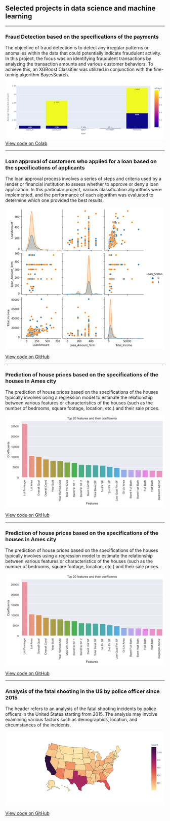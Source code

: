 ## Selected projects in data science and machine learning

---

### Fraud Detection based on the specifications of the payments 

The objective of fraud detection is to detect any irregular patterns or anomalies within the data that could potentially indicate fraudulent activity. In this project, the focus was on identifying fraudulent transactions by analyzing the transaction amounts and various customer behaviors. To achieve this, an XGBoost Classifier was utilized in conjunction with the fine-tuning algorithm BayesSearch.
<img src="images/Fraud_detection.png?raw=true"/>
<a href="https://colab.research.google.com/drive/1XkQzwraZ0WONLY94eDm4ztxtaZkqUQmJ?usp=sharing">View code on Colab</a> 

---
### Loan approval of customers who applied for a loan based on the specifications of applicants 

The loan approval process involves a series of steps and criteria used by a lender or financial institution to assess whether to approve or deny a loan application. In this particular project, various classification algorithms were implemented, and the performance of each algorithm was evaluated to determine which one provided the best results.

<img src="images/Loan_approval.png?raw=true"/>

<a href="https://github.com/EmilJavadli/EmilJavadli.github.io/tree/master/Loan%20approval">View code on GitHub</a> 

---

### Prediction of house prices based on the specifications of the houses in Ames city 

The prediction of house prices based on the specifications of the houses typically involves using a regression model to estimate the relationship between various features or characteristics of the houses (such as the number of bedrooms, square footage, location, etc.) and their sale prices.

<img src="images/House_prices.png?raw=true"/>

<a href="https://github.com/EmilJavadli/EmilJavadli.github.io/tree/master/Fatal_Shooting">View code on GitHub</a> 

---

### Prediction of house prices based on the specifications of the houses in Ames city 

The prediction of house prices based on the specifications of the houses typically involves using a regression model to estimate the relationship between various features or characteristics of the houses (such as the number of bedrooms, square footage, location, etc.) and their sale prices.

<img src="images/House_prices.png?raw=true"/>

<a href="https://github.com/EmilJavadli/EmilJavadli.github.io/tree/master/Housing">View code on GitHub</a> 

---

### Analysis of the fatal shooting in the US by police officer since 2015  

The header refers to an analysis of the fatal shooting incidents by police officers in the United States starting from 2015. The analysis may involve examining various factors such as demographics, location, and circumstances of the incidents.

<img src="images/Fatal_force.png?raw=true"/>

<a href="https://github.com/EmilJavadli/EmilJavadli.github.io/tree/master/Health%20insurance">View code on GitHub</a> 





<!-- Remove above link if you don't want to attibute -->
